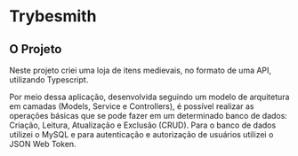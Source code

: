 # Trybesmith #

## O Projeto ##

Neste projeto criei uma loja de itens medievais, no formato de uma API, utilizando Typescript.

Por meio dessa aplicação, desenvolvida seguindo um modelo de arquitetura em camadas (Models, Service e Controllers), é possível realizar as operações básicas que se pode fazer em um determinado banco de dados: Criação, Leitura, Atualização e Exclusão (CRUD). Para o banco de dados utilizei o MySQL e para autenticação e autorização de usuários utilizei o JSON Web Token.
